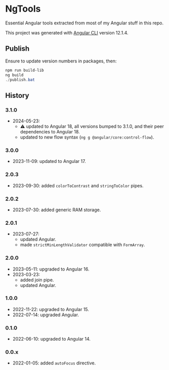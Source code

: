 # NgTools

Essential Angular tools extracted from most of my Angular stuff in this repo.

This project was generated with [Angular CLI](https://github.com/angular/angular-cli) version 12.1.4.

## Publish

Ensure to update version numbers in packages, then:

```ps1
npm run build-lib
ng build
./publish.bat
```

## History

### 3.1.0

- 2024-05-23:
  - ⚠️ updated to Angular 18, all versions bumped to 3.1.0, and their peer dependencies to Angular 18.
  - updated to new flow syntax (`ng g @angular/core:control-flow`).

### 3.0.0

- 2023-11-09: updated to Angular 17.

### 2.0.3

- 2023-09-30: added `colorToContrast` and `stringToColor` pipes.

### 2.0.2

- 2023-07-30: added generic RAM storage.

### 2.0.1

- 2023-07-27:
  - updated Angular.
  - made `strictMinLengthValidator` compatible with `FormArray`.

### 2.0.0

- 2023-05-11: upgraded to Angular 16.
- 2023-03-23:
  - added join pipe.
  - updated Angular.

### 1.0.0

- 2022-11-22: upgraded to Angular 15.
- 2022-07-14: upgraded Angular.

### 0.1.0

- 2022-06-10: upgraded to Angular 14.

### 0.0.x

- 2022-01-05: added `autoFocus` directive.
